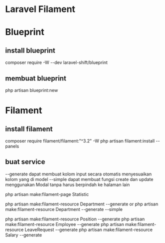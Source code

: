 # Laravel Filament

# Blueprint
## install blueprint
composer require -W --dev laravel-shift/blueprint
## membuat blueprint
php artisan blueprint:new

# Filament
## install filament
composer require filament/filament:"^3.2" -W
php artisan filament:install --panels

## buat service
--generate dapat membuat kolom input secara otomatis menyesuaikan kolom yang di model
--simple dapat membuat fungsi create dan update menggunakan Modal tanpa harus berpindah ke halaman lain

php artisan make:filament-page Statistic

php artisan make:filament-resource Department --generate
or
php artisan make:filament-resource Department --generate --simple

php artisan make:filament-resource Position --generate
php artisan make:filament-resource Employee --generate
php artisan make:filament-resource LeaveRequest --generate
php artisan make:filament-resource Salary --generate
